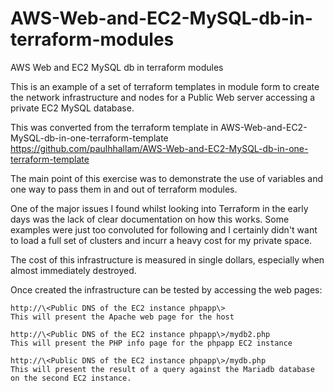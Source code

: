 # AWS-Web-and-EC2-MySQL-db-in-terraform-modules
AWS Web and EC2 MySQL db in terraform modules

This is an example of a set of terraform templates in module form to create the network infrastructure and nodes for a Public Web server accessing a private EC2 MySQL database.

This was converted from the terraform template in AWS-Web-and-EC2-MySQL-db-in-one-terraform-template
https://github.com/paulhhallam/AWS-Web-and-EC2-MySQL-db-in-one-terraform-template

The main point of this exercise was to demonstrate the use of variables and one way to pass them in and out of terraform modules.

One of the major issues I found whilst looking into Terraform in the early days was the lack of clear documentation on how this works. Some examples were just too convoluted for following and I certainly didn't want to load a full set of clusters and incurr a heavy cost for my private space.

The cost of this infrastructure is measured in single dollars, especially when almost immediately destroyed.

Once created the infrastructure can be tested by accessing the web pages:

	http://\<Public DNS of the EC2 instance phpapp\>
	This will present the Apache web page for the host

	http://\<Public DNS of the EC2 instance phpapp\>/mydb2.php
	This will present the PHP info page for the phpapp EC2 instance

	http://\<Public DNS of the EC2 instance phpapp\>/mydb.php
	This will present the result of a query against the Mariadb database on the second EC2 instance.

